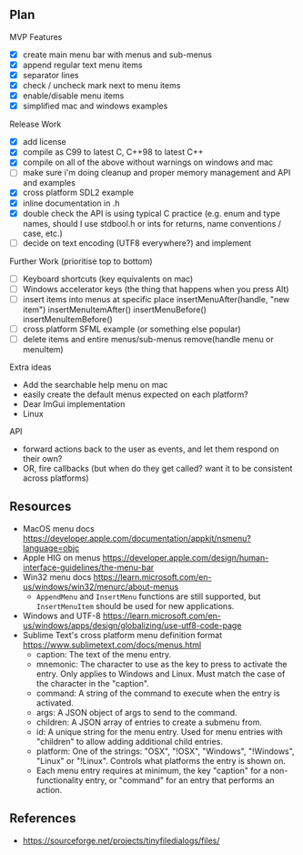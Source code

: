 ## Plan

MVP Features

- [x] create main menu bar with menus and sub-menus
- [x] append regular text menu items
- [x] separator lines
- [x] check / uncheck mark next to menu items
- [x] enable/disable menu items
- [x] simplified mac and windows examples

Release Work

- [x] add license
- [x] compile as C99 to latest C, C++98 to latest C++
- [x] compile on all of the above without warnings on windows and mac
- [ ] make sure i'm doing cleanup and proper memory management and API and examples
- [x] cross platform SDL2 example
- [x] inline documentation in .h
- [x] double check the API is using typical C practice
	(e.g. enum and type names, should I use stdbool.h or ints for returns, name conventions / case, etc.)
- [ ] decide on text encoding (UTF8 everywhere?) and implement

Further Work (prioritise top to bottom)

- [ ] Keyboard shortcuts (key equivalents on mac)
- [ ] Windows accelerator keys (the thing that happens when you press Alt)
- [ ] insert items into menus at specific place
	insertMenuAfter(handle, "new item")
	insertMenuItemAfter()
	insertMenuBefore()
	insertMenuItemBefore()
- [ ] cross platform SFML example (or something else popular)
- [ ] delete items and entire menus/sub-menus
	remove(handle menu or menuItem)

Extra ideas

- Add the searchable help menu on mac
- easily create the default menus expected on each platform?
- Dear ImGui implementation
- Linux

API

- forward actions back to the user as events, and let them respond on their own?
- OR, fire callbacks (but when do they get called? want it to be consistent across platforms)

## Resources

- MacOS menu docs https://developer.apple.com/documentation/appkit/nsmenu?language=objc
- Apple HIG on menus https://developer.apple.com/design/human-interface-guidelines/the-menu-bar
- Win32 menu docs https://learn.microsoft.com/en-us/windows/win32/menurc/about-menus
	- `AppendMenu` and `InsertMenu` functions are still supported, but `InsertMenuItem` should be used for new applications.
- Windows and UTF-8 https://learn.microsoft.com/en-us/windows/apps/design/globalizing/use-utf8-code-page
- Sublime Text's cross platform menu definition format https://www.sublimetext.com/docs/menus.html
	- caption: The text of the menu entry.
	- mnemonic: The character to use as the key to press to activate the entry. Only applies to Windows and Linux. Must match the case of the character in the "caption".
	- command: A string of the command to execute when the entry is activated.
	- args: A JSON object of args to send to the command.
	- children: A JSON array of entries to create a submenu from.
	- id: A unique string for the menu entry. Used for menu entries with "children" to allow adding additional child entries.
	- platform: One of the strings: "OSX", "!OSX", "Windows", "!Windows", "Linux" or "!Linux". Controls what platforms the entry is shown on.
	- Each menu entry requires at minimum, the key "caption" for a non-functionality entry, or "command" for an entry that performs an action.

## References

- https://sourceforge.net/projects/tinyfiledialogs/files/